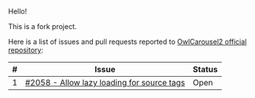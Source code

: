 Hello!

This is a fork project.

Here is a list of issues and pull requests reported to [OwlCarousel2 official repository](https://github.com/OwlCarousel2/OwlCarousel2):

|#|Issue|Status|
|-|-----|------|
|1|[#2058 - Allow lazy loading for source tags](https://github.com/OwlCarousel2/OwlCarousel2/pull/2058)|Open|

